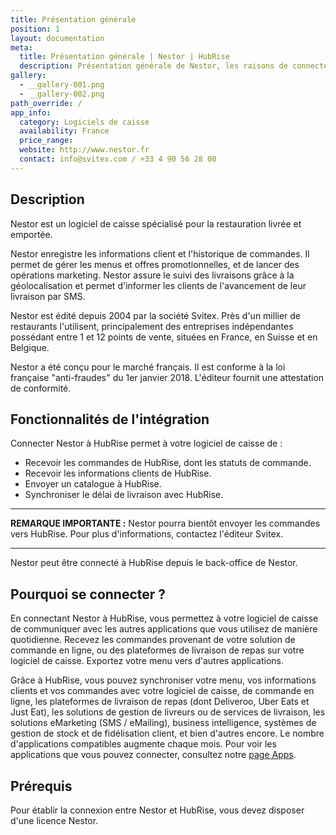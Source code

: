 ```yaml
---
title: Présentation générale
position: 1
layout: documentation
meta:
  title: Présentation générale | Nestor | HubRise
  description: Présentation générale de Nestor, les raisons de connecter votre caisse à HubRise et fonctionnalités de l'intégration avec HubRise.
gallery:
  - __gallery-001.png
  - __gallery-002.png
path_override: /
app_info:
  category: Logiciels de caisse
  availability: France
  price_range:
  website: http://www.nestor.fr
  contact: info@svitex.com / +33 4 90 56 28 00
---
```


## Description

Nestor est un logiciel de caisse spécialisé pour la restauration livrée et emportée.

Nestor enregistre les informations client et l'historique de commandes. Il permet de gérer les menus et offres promotionnelles, et de lancer des opérations marketing. Nestor assure le suivi des livraisons grâce à la géolocalisation et permet d'informer les clients de l'avancement de leur livraison par SMS.

Nestor est édité depuis 2004 par la société Svitex. Près d'un millier de restaurants l'utilisent, principalement des entreprises indépendantes possédant entre 1 et 12 points de vente, situées en France, en Suisse et en Belgique.

Nestor a été conçu pour le marché français. Il est conforme à la loi française "anti-fraudes" du 1er janvier 2018. L'éditeur fournit une attestation de conformité.

## Fonctionnalités de l'intégration

Connecter Nestor à HubRise permet à votre logiciel de caisse de :

- Recevoir les commandes de HubRise, dont les statuts de commande.
- Recevoir les informations clients de HubRise.
- Envoyer un catalogue à HubRise.
- Synchroniser le délai de livraison avec HubRise.

---

**REMARQUE IMPORTANTE :** Nestor pourra bientôt envoyer les commandes vers HubRise. Pour plus d'informations, contactez l'éditeur Svitex.

---

Nestor peut être connecté à HubRise depuis le back-office de Nestor.

## Pourquoi se connecter ?

En connectant Nestor à HubRise, vous permettez à votre logiciel de caisse de communiquer avec les autres applications que vous utilisez de manière quotidienne. Recevez les commandes provenant de votre solution de commande en ligne, ou des plateformes de livraison de repas sur votre logiciel de caisse. Exportez votre menu vers d'autres applications.

Grâce à HubRise, vous pouvez synchroniser votre menu, vos informations clients et vos commandes avec votre logiciel de caisse, de commande en ligne, les plateformes de livraison de repas (dont Deliveroo, Uber Eats et Just Eat), les solutions de gestion de livreurs ou de services de livraison, les solutions eMarketing (SMS / eMailing), business intelligence, systèmes de gestion de stock et de fidélisation client, et bien d'autres encore. Le nombre d'applications compatibles augmente chaque mois. Pour voir les applications que vous pouvez connecter, consultez notre [page Apps](/apps).

## Prérequis

Pour établir la connexion entre Nestor et HubRise, vous devez disposer d'une licence Nestor.
